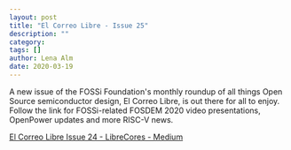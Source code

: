 ```yaml
---
layout: post
title: "El Correo Libre - Issue 25"
description: ""
category:
tags: []
author: Lena Alm
date: 2020-03-19
---
```


A new issue of the FOSSi Foundation's monthly roundup of all things Open Source semiconductor design, 
El Correo Libre, is out there for all to enjoy. Follow the link for FOSSi-related FOSDEM 2020 video presentations, OpenPower updates and more RISC-V news.

<script async src="https://static.medium.com/embed.js"></script><a class="m-story" href="https://medium.com/librecores/el-correo-libre-issue-25-fb888eb0838b">El Correo Libre Issue 24 - LibreCores - Medium</a>
